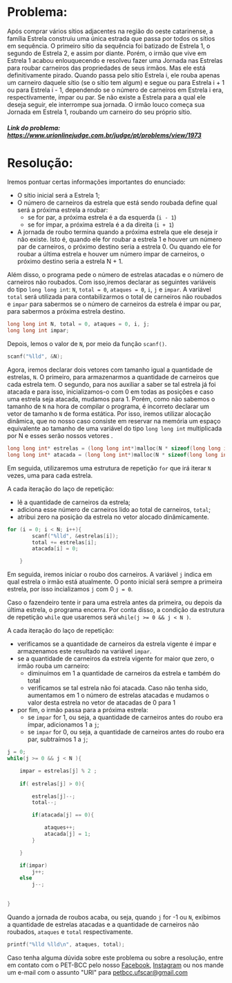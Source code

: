 # Problema:
Após comprar vários sítios adjacentes na região do oeste catarinense, a família Estrela construiu uma única estrada que passa por todos os sítios em sequência. O primeiro sítio da sequência foi batizado de Estrela 1, o segundo de Estrela 2, e assim por diante. Porém, o irmão que vive em Estrela 1 acabou enlouquecendo e resolveu fazer uma Jornada nas Estrelas para roubar carneiros das propriedades de seus irmãos. Mas ele está definitivamente pirado. Quando passa pelo sítio Estrela i, ele rouba apenas um carneiro daquele sítio (se o sítio tem algum) e segue ou para Estrela i + 1 ou para Estrela i - 1, dependendo se o número de carneiros em Estrela i era, respectivamente, ímpar ou par. Se não existe a Estrela para a qual ele deseja seguir, ele interrompe sua jornada. O irmão louco começa sua Jornada em Estrela 1, roubando um carneiro do seu próprio sítio.
 
 
##### Link do problema: https://www.urionlinejudge.com.br/judge/pt/problems/view/1973
 
 
# Resolução:
 
Iremos pontuar certas informações importantes do enunciado:
- O sítio inicial será a Estrela 1;
- O número de carneiros da estrela que está sendo roubada define qual será a próxima estrela a roubar:
    - se for par, a próxima estrela é a da esquerda (`i - 1`)
    - se for ímpar, a próxima estrela é a da direita (`i + 1`)
- A jornada de roubo termina quando a próxima estrela que ele deseja ir não existe. Isto é, quando ele for roubar a estrela 1 e houver um número par de carneiros, o próximo destino seria a estrela 0. Ou quando ele for roubar a última estrela e houver um número ímpar de carneiros, o próximo destino seria a estrela N + 1.

Além disso, o programa pede o número de estrelas atacadas e o número de carneiros não roubados. Com isso,iremos declarar as seguintes variáveis do tipo `long long int`:  `N`, `total = 0`, `ataques = 0`, `i`, `j` e `impar`. A variável `total` será utilizada para contabilizarmos o total de carneiros não roubados e `impar` para sabermos se o número de carneiros da estrela é impar ou par, para sabermos a próxima estrela destino. 
 
```c
long long int N, total = 0, ataques = 0, i, j;
long long int impar;
```

Depois, lemos o valor de `N`, por meio da função `scanf()`.

```c
scanf("%lld", &N);
```

Agora, iremos declarar dois vetores com tamanho igual a quantidade de estrelas, `N`. O primeiro, para armazenarmos a quantidade de carneiros que cada estrela tem. O segundo, para nos auxiliar a saber se tal estrela já foi atacada e para isso, inicializamos-o com 0 em todas as posições e caso uma estrela seja atacada, mudamos para 1. Porém, como não sabemos o tamanho de `N` na hora de compilar o programa, é incorreto declarar um vetor de tamanho `N` de forma estática. Por isso, iremos utilizar alocação dinâmica, que no nosso caso consiste em reservar na memória um espaço equivalente ao tamanho de uma variável do tipo `long long int` multiplicada por N e esses serão nossos vetores .

```c
long long int* estrelas = (long long int*)malloc(N * sizeof(long long int));
long long int* atacada = (long long int*)malloc(N * sizeof(long long int));
```

Em seguida, utilizaremos uma estrutura de repetição `for` que irá iterar `N` vezes, uma para cada estrela. 

A cada iteração do laço de repetição:
- lê a quantidade de carneiros da estrela;
- adiciona esse número de carneiros lido ao total de carneiros, `total`;
- atribui zero na posição da estrela no vetor alocado dinâmicamente.

```c
for (i = 0; i < N; i++){
		scanf("%lld", &estrelas[i]);
		total += estrelas[i];
		atacada[i] = 0;

	}
```

Em seguida, iremos iniciar o roubo dos carneiros. A variável `j` indica em qual estrela o irmão está atualmente. O ponto inicial será sempre a primeira estrela, por isso incializamos `j` com 0 `j = 0`.

Caso o fazendeiro tente ir para uma estrela antes da primeira, ou depois da última estrela, o programa encerra. Por conta disso, a condição da estrutura de repetição `while` que usaremos será `while(j >= 0 && j < N )`.

A cada iteração do laço de repetição:
- verificamos se a quantidade de carneiros da estrela vigente é ímpar e armazenamos este resultado na variável  `impar`.
- se a quantidade de carneiros da estrela vigente for maior que zero, o irmão rouba um carneiro:
    - diminuímos em 1 a quantidade de carneiros da estrela e também do total
    - verificamos se tal estrela não foi atacada. Caso não tenha sido, aumentamos em 1 o número de estrelas atacadas e mudamos o valor desta estrela no vetor de atacadas de 0 para 1
- por fim, o irmão passa para a próxima estrela:
    - se `impar` for 1, ou seja, a quantidade de carneiros antes do roubo era ímpar, adicionamos 1 a `j`;
    - se `impar` for 0, ou seja, a quantidade de carneiros antes do roubo era par, subtraímos 1 a `j`;

```c
j = 0;
while(j >= 0 && j < N ){

	impar = estrelas[j] % 2 ;
		
    if( estrelas[j] > 0){

		estrelas[j]--;
		total--;

		if(atacada[j] == 0){

			ataques++;
			atacada[j] = 1;
		}

	}

   	if(impar)
    	j++;
    else
		j--;
		
	
}
```

Quando a jornada de roubos acaba, ou seja, quando `j` for -1 ou `N`, exibimos a quantidade de estrelas atacadas e a quantidade de carneiros não roubados, `ataques` e `total` respectivamente.

```c
printf("%lld %lld\n", ataques, total);
```
 
Caso tenha alguma dúvida sobre este problema ou sobre a resolução, entre em contato com o PET-BCC pelo nosso
[Facebook](https://www.facebook.com/petbcc/),
[Instagram](https://www.instagram.com/petbcc.ufscar/)
ou nos mande um e-mail com o assunto "URI" para  petbcc.ufscar@gmail.com
